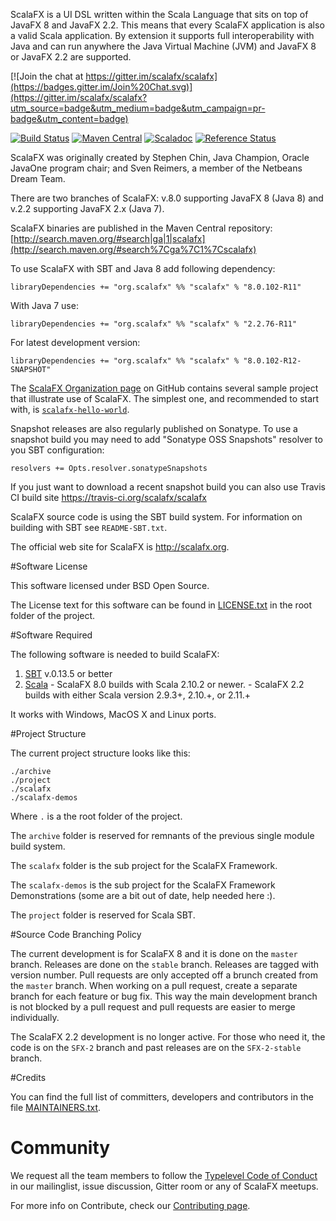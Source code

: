 ScalaFX is a UI DSL written within the Scala Language that sits on top of JavaFX
8 and JavaFX 2.2. This means that every ScalaFX application is also a
valid Scala application. By extension it supports full interoperability with
Java and can run anywhere the Java Virtual Machine (JVM) and JavaFX 8 or JavaFX 2.2
are supported.

[![Join the chat at https://gitter.im/scalafx/scalafx](https://badges.gitter.im/Join%20Chat.svg)](https://gitter.im/scalafx/scalafx?utm_source=badge&utm_medium=badge&utm_campaign=pr-badge&utm_content=badge)

[![Build Status](https://travis-ci.org/scalafx/scalafx.svg?branch=master)](https://travis-ci.org/scalafx/scalafx)   [![Maven Central](https://maven-badges.herokuapp.com/maven-central/org.scalafx/scalafx_2.11/badge.svg)](https://maven-badges.herokuapp.com/maven-central/org.scalafx/scalafx_2.11) [![Scaladoc](http://javadoc-badge.appspot.com/org.scalafx/scalafx_2.11.svg?label=scaladoc)](http://javadoc-badge.appspot.com/org.scalafx/scalafx_2.11) [![Reference Status](https://www.versioneye.com/java/org.scalafx:scalafx_2.11/reference_badge.svg?style=flat)](https://www.versioneye.com/java/org.scalafx:scalafx_2.11/references)

ScalaFX was originally created by Stephen Chin, Java Champion, Oracle JavaOne
program chair; and Sven Reimers, a member of the Netbeans Dream Team.

There are two branches of ScalaFX: v.8.0 supporting JavaFX 8 (Java 8) and
v.2.2 supporting JavaFX 2.x (Java 7).

ScalaFX binaries are published in the Maven Central repository:
[http://search.maven.org/#search|ga|1|scalafx](http://search.maven.org/#search%7Cga%7C1%7Cscalafx)

To use ScalaFX with SBT and Java 8 add following dependency:

    libraryDependencies += "org.scalafx" %% "scalafx" % "8.0.102-R11"

With Java 7 use:

    libraryDependencies += "org.scalafx" %% "scalafx" % "2.2.76-R11"

For latest development version:

    libraryDependencies += "org.scalafx" %% "scalafx" % "8.0.102-R12-SNAPSHOT"


The [ScalaFX Organization page](https://github.com/scalafx) on GitHub contains several sample
project that illustrate use of ScalaFX.
The simplest one, and recommended to start with, is [`scalafx-hello-world`](https://github.com/scalafx/scalafx-hello-world).

Snapshot releases are also regularly published on Sonatype. To use a snapshot
build you may need to add "Sonatype OSS Snapshots" resolver to you SBT
configuration:

    resolvers += Opts.resolver.sonatypeSnapshots

If you just want to download a recent snapshot build you can also use Travis CI build site
https://travis-ci.org/scalafx/scalafx

ScalaFX source code is using the SBT build system.
For information on building with SBT see `README-SBT.txt`.

The official web site for ScalaFX is http://scalafx.org.


#Software License

This software licensed under BSD Open Source.

The License text for this software can be found in [LICENSE.txt](LICENSE.txt) in the root
folder of the project.


#Software Required

The following software is needed to build ScalaFX:

  1. [SBT](http://www.scala-sbt.org/) v.0.13.5 or better
  2. [Scala](http://www.scala.org/)
    - ScalaFX 8.0 builds with Scala 2.10.2 or newer.
    - ScalaFX 2.2 builds with either Scala version 2.9.3+, 2.10.+, or 2.11.+

It works with Windows, MacOS X and Linux ports.


#Project Structure

The current project structure looks like this:

    ./archive
    ./project
    ./scalafx
    ./scalafx-demos

Where `.` is a the root folder of the project.

The `archive` folder is reserved for remnants of the previous single module
build system.

The `scalafx` folder is the sub project for the ScalaFX Framework.

The `scalafx-demos` is the sub project for the ScalaFX Framework Demonstrations (some are a bit out of date, help needed here :).

The `project` folder is reserved for Scala SBT.


#Source Code Branching Policy

The current development is for ScalaFX 8 and it is done on the `master` branch. Releases are done on the `stable` branch. Releases are tagged with version number. Pull requests are only accepted off a brunch created from the `master` branch. When working on a pull request, create a separate branch for each feature or bug fix. This way the main development branch is not blocked by a pull request and pull requests are easier to merge individually.

The ScalaFX 2.2 development is no longer active. For those who need it, the code is on the `SFX-2` branch and past releases are on the `SFX-2-stable` branch. 


#Credits

You can find the full list of committers, developers and contributors in
the file [MAINTAINERS.txt](MAINTAINERS.txt).

# Community
We request all the team members to follow the [Typelevel Code of Conduct](http://typelevel.org/conduct.html) in our mailinglist, issue discussion, Gitter room or any of ScalaFX meetups.

For more info on Contribute, check our [Contributing page](http://http://www.scalafx.org/docs/contributing/).
